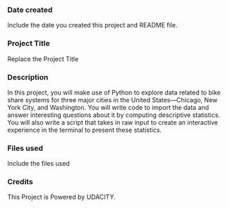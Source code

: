### Date created
Include the date you created this project and README file.

### Project Title
Replace the Project Title

### Description
In this project, you will make use of Python to explore data related to bike
share systems for three major cities in the United States—Chicago, New York City,
and Washington. You will write code to import the data and answer interesting 
questions about it by computing descriptive statistics. You will also write a 
script that takes in raw input to create an interactive experience in the 
terminal to present these statistics.

### Files used
Include the files used

### Credits
This Project is Powered by UDACITY.